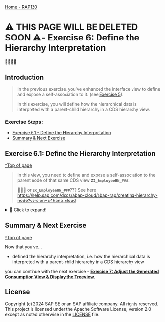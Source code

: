 [Home - RAP120](/README.md#exercises)

# ⚠️ THIS PAGE WILL BE DELETED SOON ⚠️- Exercise 6: Define the Hierarchy Interpretation

🚧🚧🚧🚧

## Introduction

> In the previous exercise, you've enhanced the interface view to define and expose a self-association to it. (see [Exercise 5](../ex05/README.md)). 
> 
> In this exercise, you will define how the hierarchical data is interpreted with a parent-child hierarchy in a CDS hierarchy view.
> 

### Exercise Steps:
- [Exercise 6.1 - Define the Hierarchy Interpretation](#step-61-define-the-hierarchy-interpretation)
- [Summary & Next Exercise](#summary--next-exercise)  


## Exercise 6.1: Define the Hierarchy Interpretation 
[^Top of page](#)
   
  > In this view, you need to define and expose a self-association to the parent node of that same CDS view **`ZI_EmployeeHN_###`**. 
  > 
  > 🚧🚧🚧 or **`ZR_EmployeeHN_###`**???
  > See here https://help.sap.com/docs/abap-cloud/abap-rap/creating-hierarchy-node?version=s4hana_cloud
 
 <details>
  <summary>🔵 Click to expand!</summary>

   1. Go to your package in the **Project Explorer**, navigate to the folder **Core Data Services > Data Definition** right-click on it and select **???** from the context menu.
      
      Maintain the required information provided below, select a transport request if required and click **Finish** to confirm the creation.    
      🚧🚧
      - Name: ...
      - ???: ...
  
 
   2. Delete the default source code will be displyed in editor and replace it with the source code provided below. 
   
      Do not forget to replace all occurences of the placeholder **`###`** with your chosen suffix.
  
      ```ABAP
         @AccessControl.authorizationCheck: #NOT_REQUIRED
         @EndUserText.label: 'Hierarchy: Read Only: Employee Hierarchy'

         define hierarchy ZI_EmployeeHN_###
           as parent child hierarchy(
             source ZI_Employee_###
             child to parent association _Manager
             start where
               Manager is initial
             siblings order by
               LastName ascending
           )
         {
           key EmployeeUuid,
               ManagerUuid,
               Employee,
               Manager
         }
      ```       
   
      <img src="images/p13xxx.png" alt="Adjust generated UI service" width="100%">
   
   
      ℹ️ **Short Explanation**: 
       
      <details>
        <summary>Click to expand!</summary>
           
           Define how the hierarchical data is interpreted with a parent-child hierarchy in the artifact `ZR_EmployeeHN_###`:         
           ```ABAP
              define hierarchy ZR_EmployeeHN_### as parent child hierarchy
           ```     

            Define how the hierarchical data is interpreted with a parent-child hierarchy in the artifact `ZR_EmployeeHN_###`:
            ```ABAP
             define hierarchy ZR_EmployeeHN_### as parent child hierarchy
            ```     

            Refer to the hierarchical data /DMO/I_Employee_HR as a source:
            ```ABAP
                source ZR_Employee_### child to parent association _Manager
            ```               

            The hierarchy typically starts where there is no manager above, which is the CEO. Therefore, the root node of the hierarchy is where the manager ID is zero (initial).
            ```ABAP
              start where Manager is initial
            ```                         
            In this example, siblings are employees who report to the same manager. You can sort siblings by their last name, for example:
            ```ABAP
            siblings order by LastName ascending
            ```          

            [Learn more](https://help.sap.com/docs/abap-cloud/abap-rap/creating-hierarchy-node?version=s4hana_cloud)          
      </details>

        
   3. Save ![save icon](../images/adt_save.png) and activate ![activate icon](../images/adt_activate.png) both database tables.
             
</details>


## Summary & Next Exercise
[^Top of page](#)

Now that you've... 
- defined the hierarchy interpretation, i.e. how the hierarchical data is interpreted with a parent-child hierarchy in a CDS hierarchy view 

you can continue with the next exercise - **[Exercise 7: Adjust the Generated Consumption View & Display the Treeview](../ex07/README.md)**.


## License

Copyright (c) 2024 SAP SE or an SAP affiliate company. All rights reserved. This project is licensed under the Apache Software License, version 2.0 except as noted otherwise in the [LICENSE](LICENSES/Apache-2.0.txt) file.
